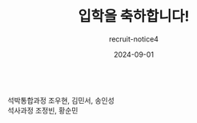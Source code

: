 ---
layout: news-detail
title: 입학을 축하합니다!
subtitle: recruit-notice4
type: others
emoji: 🏫
year: 2024
date: 2024-09-01
summary: "다섯 학생이 연구실에 합류했습니다. 입학을 축하드립니다!"
body: "
<br>
석박통합과정 조우현, 김민서, 송인성<br>
석사과정 조정빈, 황순민<br>
  "
excerpt: >
categories: news others
---